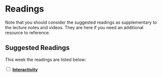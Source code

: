 # Readings

Note that you should consider the suggested readings as supplementary to the lecture notes and videos.
They are here if you need an additional resource to reference.

## Suggested Readings

This week the readings are listed below:

<label><input type="checkbox" id="week02_reading1" class="box"> **[Interactivity](https://processing.org/tutorials/interactivity/)** </input></label>
